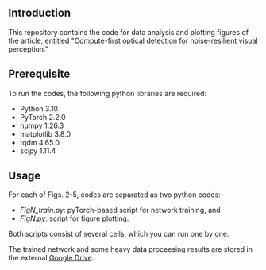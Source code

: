 
## Introduction ##
This repository contains the code for data analysis and plotting figures of the article, entitled "Compute-first optical detection for noise-resilient visual perception."

## Prerequisite ##
To run the codes, the following python libraries are required:
- Python 3.10
- PyTorch 2.2.0
- numpy 1.26.3
- matplotlib 3.8.0
- tqdm 4.65.0
- scipy 1.11.4

## Usage ##
For each of Figs. 2-5, codes are separated as two python codes:
- *FigN_train.py*: pyTorch-based script for network training, and
- *FigN.py*: script for figure plotting.

Both scripts consist of several cells, which you can run one by one.

The trained network and some heavy data proceesing results are stored in the external [Google Drive](https://drive.google.com/drive/folders/1ySEHtm3InSOBKeDxaLm80hfN4RSsM4ZJ?usp=share_link).
